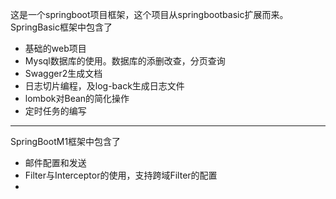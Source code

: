 这是一个springboot项目框架，这个项目从springbootbasic扩展而来。
SpringBasic框架中包含了
* 基础的web项目 
* Mysql数据库的使用。数据库的添删改查，分页查询
* Swagger2生成文档
* 日志切片编程，及log-back生成日志文件
* lombok对Bean的简化操作
* 定时任务的编写
<hr>

SpringBootM1框架中包含了
* 邮件配置和发送
* Filter与Interceptor的使用，支持跨域Filter的配置
* 


